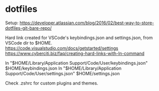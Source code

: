 # dotfiles

Setup: https://developer.atlassian.com/blog/2016/02/best-way-to-store-dotfiles-git-bare-repo/

Hard link created for VSCode's keybindings.json and settings.json, from VSCode dir to $HOME.
https://code.visualstudio.com/docs/getstarted/settings
https://www.cyberciti.biz/faq/creating-hard-links-with-ln-command

ln "$HOME/Library/Application Support/Code/User/keybindings.json" $HOME/keybindings.json
ln "$HOME/Library/Application Support/Code/User/settings.json" $HOME/settings.json

Check .zshrc for custom plugins and themes.
